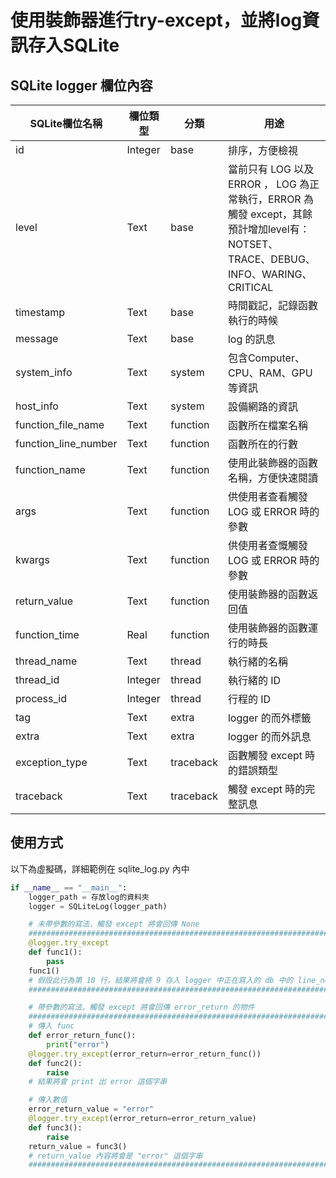 # 使用裝飾器進行try-except，並將log資訊存入SQLite
## SQLite logger 欄位內容
|SQLite欄位名稱|欄位類型|分類|用途|
|-|-|-|-|
|id|Integer|base|排序，方便檢視|
|level|Text|base|當前只有 LOG 以及 ERROR ， LOG 為正常執行，ERROR 為觸發 except，其餘預計增加level有：NOTSET、TRACE、DEBUG、INFO、WARING、CRITICAL|
|timestamp|Text|base|時間戳記，記錄函數執行的時候|
|message|Text|base|log 的訊息|
|system_info|Text|system|包含Computer、CPU、RAM、GPU等資訊|
|host_info|Text|system|設備網路的資訊|
|function_file_name|Text|function|函數所在檔案名稱|
|function_line_number|Text|function|函數所在的行數|
|function_name|Text|function|使用此裝飾器的函數名稱，方便快速閱讀|
|args|Text|function|供使用者查看觸發 LOG 或 ERROR 時的參數|
|kwargs|Text|function|供使用者查慨觸發 LOG 或 ERROR 時的參數|
|return_value|Text|function|使用裝飾器的函數返回值|
|function_time|Real|function|使用裝飾器的函數運行的時長|
|thread_name|Text|thread|執行緒的名稱|
|thread_id|Integer|thread|執行緒的 ID|
|process_id|Integer|thread|行程的 ID|
|tag|Text|extra|logger 的而外標籤|
|extra|Text|extra|logger 的而外訊息|
|exception_type|Text|traceback|函數觸發 except 時的錯誤類型|
|traceback|Text|traceback|觸發 except 時的完整訊息|
## 使用方式
以下為虛擬碼，詳細範例在 sqlite_log.py 內中
```python
if __name__ == "__main__":
    logger_path = 存放log的資料夾
    logger = SQLiteLog(logger_path)

    # 未帶參數的寫法，觸發 except 將會回傳 None
    ##############################################################################################################################################
    @logger.try_except
    def func1():
        pass
    func1()
    # 假設此行為第 10 行，結果將會將 9 存入 logger 中正在寫入的 db 中的 line_number
    ##############################################################################################################################################

    # 帶參數的寫法，觸發 except 將會回傳 error_return 的物件
    ##############################################################################################################################################
    # 傳入 func
    def error_return_func():
        print("error")
    @logger.try_except(error_return=error_return_func())
    def func2():
        raise
    # 結果將會 print 出 error 這個字串

    # 傳入數值
    error_return_value = "error"
    @logger.try_except(error_return=error_return_value)
    def func3():
        raise
    return_value = func3()
    # return_value 內容將會是 "error" 這個字串
    ##############################################################################################################################################
```
